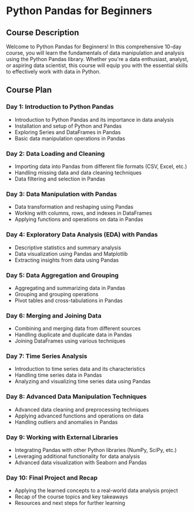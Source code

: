 # Python Pandas for Beginners

## Course Description

Welcome to Python Pandas for Beginners! In this comprehensive 10-day course, you will learn the fundamentals of data manipulation and analysis using the Python Pandas library. Whether you're a data enthusiast, analyst, or aspiring data scientist, this course will equip you with the essential skills to effectively work with data in Python.

## Course Plan

### Day 1: Introduction to Python Pandas

- Introduction to Python Pandas and its importance in data analysis
- Installation and setup of Python and Pandas
- Exploring Series and DataFrames in Pandas
- Basic data manipulation operations in Pandas

### Day 2: Data Loading and Cleaning

- Importing data into Pandas from different file formats (CSV, Excel, etc.)
- Handling missing data and data cleaning techniques
- Data filtering and selection in Pandas

### Day 3: Data Manipulation with Pandas

- Data transformation and reshaping using Pandas
- Working with columns, rows, and indexes in DataFrames
- Applying functions and operations on data in Pandas

### Day 4: Exploratory Data Analysis (EDA) with Pandas

- Descriptive statistics and summary analysis
- Data visualization using Pandas and Matplotlib
- Extracting insights from data using Pandas

### Day 5: Data Aggregation and Grouping

- Aggregating and summarizing data in Pandas
- Grouping and grouping operations
- Pivot tables and cross-tabulations in Pandas

### Day 6: Merging and Joining Data

- Combining and merging data from different sources
- Handling duplicate and duplicate data in Pandas
- Joining DataFrames using various techniques

### Day 7: Time Series Analysis

- Introduction to time series data and its characteristics
- Handling time series data in Pandas
- Analyzing and visualizing time series data using Pandas

### Day 8: Advanced Data Manipulation Techniques

- Advanced data cleaning and preprocessing techniques
- Applying advanced functions and operations on data
- Handling outliers and anomalies in Pandas

### Day 9: Working with External Libraries

- Integrating Pandas with other Python libraries (NumPy, SciPy, etc.)
- Leveraging additional functionality for data analysis
- Advanced data visualization with Seaborn and Pandas

### Day 10: Final Project and Recap

- Applying the learned concepts to a real-world data analysis project
- Recap of the course topics and key takeaways
- Resources and next steps for further learning
